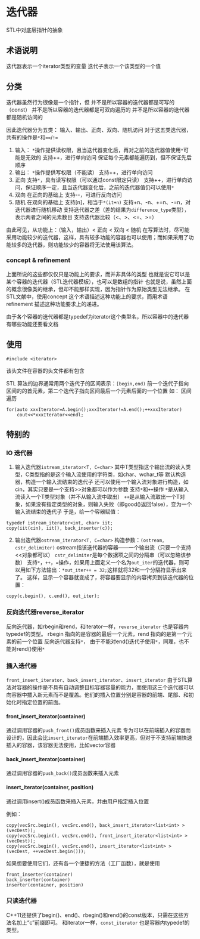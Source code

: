 # 迭代器
STL中对底层指针的抽象

## 术语说明
迭代器表示一个iterator类型的变量
迭代子表示一个该类型的一个值

## 分类
迭代器虽然行为很像是一个指针，但
并不是所以容器的迭代器都是可写的（const）
并不是所以容器的迭代器都是可双向遍历的
并不是所以容器的迭代器都是随机访问的

因此迭代器分为五类：
输入、输出、正向、双向、随机访问
对于这五类迭代器，共有的操作是`*`和`==`/`!=`
1. 输入：
`*`操作提供读权限，且当迭代器变化后，再对之前的迭代器值使用`*`可能是无效的
支持++，进行单向访问
保证每个元素都能遍历到，但不保证先后顺序
2. 输出：
`*`操作提供写权限（不能读）
支持++，进行单向访问
3. 正向
支持`*`，具有读写权限（可以通过const限定只读）
支持++，进行单向访问，保证顺序一定，且当迭代器变化后，之前的迭代器值仍可以使用`*`
4. 双向
在正向的基础上
支持--，可进行反向访问
5. 随机
在双向的基础上
支持[n]，相当于`*(it+n)`
支持+n、-n、+=n、-=n，对迭代器进行随机移动
支持迭代器之差（差的结果为`difference_type`类型），表示两者之间的元素数目
支持迭代器比较（<、>、<=、>=）

由此可见，从功能上：（输入，输出）< 正向 < 双向 < 随机
在写算法时，尽可能采用功能较少的迭代器，这样，具有较多功能的容器也可以使用；而如果采用了功能较多的迭代器，则功能较少的容器将无法使用该算法。

### concept & refinement
上面所说的这些都仅仅只是功能上的要求，而并非具体的类型
也就是说它可以是某个容器的迭代器（STL迭代器模板），也可以是数组的指针
也就是说，虽然上面的概念很像类的继承，但却不能那样实现，因为指针作为原始类型无法继承。
在STL文献中，使用concept 这个术语描述这种功能上的要求，而用术语refinement 描述这种功能要求上的递进。

由于各个容器的迭代器都是typedef为iterator这个类型名，所以容器中的迭代器有哪些功能还要看文档

## 使用
```
#include <iterator>
```
该头文件在容器的头文件都有包含

STL 算法的边界通常用两个迭代子的区间表示：`[begin,end)`
前一个迭代子指向区间的的首元素，第二个迭代子指向区间最后一个元素后面的一个位置
如：
区间遍历
```
for(auto xxxIterator=A.begin();xxxIterator!=A.end();++xxxIterator)
	cout<<*xxxIterator<<endl;
```

## 特别的
### IO 迭代器
1. 输入迭代器`istream_iterator<T, C=char>`
其中T类型指这个输出流的读入类型，C类型指的是这个输入流使用的字符类，如char、wchar_t等
默认构造器，构造一个输入流结束的迭代子
还可以使用一个输入流对象进行构造，如cin，其实只要是一个支持>>对象都可以作为参数
支持`*`和`++`操作
`*`是从输入流读入一个T类型对象（并不从输入流中取出）
`++`是从输入流取出一个T对象，如果没有指定类型的对象，则输入失败（即good()返回false），变为一个输入流结束的迭代子
于是，给一个容器赋值：
```
typedef istream_iterator<int, char> iit;
copy(iit(cin), iit(), back_inserter(c));
```
2. 输出迭代器`ostream_iterator<T, C=char>`
构造参数：`(ostream, cstr_delimiter)`
ostream指该迭代器的容器——一个输出流（只要一个支持<<对象都可以）
`cstr_delimiter`是每个数据项之间的分隔串（可以忽略该参数）
支持`*`，`++`，`=`操作，如果用上面定义一个名为`out_iter`的迭代器，则可以用如下方法输出：`*out_iter++ = 32;`这样就将32和一个分隔符显示出来了。
这样，显示一个容器就变成了，将容器要显示的内容拷贝到该迭代器的位置：
```
copy(c.begin(), c.end(), out_iter);
```

### 反向迭代器reverse_iterator
反向迭代器，如rbegin和rend，和iterator一样，`reverse_iterator` 也是容器内typedef的类型。
rbegin 指向的是容器的最后一个元素，rend 指向的是第一个元素的前一个位置
反向迭代器支持`*`，
由于不能对end()迭代子使用`*`，同理，也不能对rend()使用`*`

### 插入迭代器
`front_insert_iterator`、`back_insert_iterator`、`insert_iterator`
由于STL算法对容器的操作是不具有自动调整目标容器容量的能力，而使用这三个迭代器可以向容器中插入新元素而不是覆盖。他们的插入位置分别是容器的前端、尾部、和初始化时指定位置的前面。
#### front_insert_iterator<C>(container)
通过调用容器的`push_front()`成员函数来插入元素
专为可以在前端插入的容器而设计的，因此会比`insert_iterator`在前端插入效率更高，但对于不支持前端快速插入的容器，该容器无法使用，比如vector容器
#### back_insert_iterator<C>(container)
通过调用容器的`push_back()`成员函数来插入元素
#### insert_iterator<C>(container, position)
通过调用insert()成员函数来插入元素，并由用户指定插入位置

例如：
```
copy(vecSrc.begin(), vecSrc.end(), back_insert_iterator<list<int> >(vecDest));
copy(vecSrc.begin(), vecSrc.end(), front_insert_iterator<list<int> >(vecDest));
copy(vecSrc.begin(), vecSrc.end(), insert_iterator<list<int> >(vecDest, ++vecDest.begin()));
```
如果想要使用它们，还有各一个便捷的方法（工厂函数），就是使用
```
front_inserter(container)
back_inserter(container)
inserter(container, position)
```

### 只读迭代器
C++11还提供了begin()、end()、rbegin()和rend()的const版本，只需在这些方法名加上“c”前缀即可。
和iterator一样，`const_iterator` 也是容器内typedef的类型。
